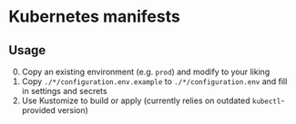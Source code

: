 # Kubernetes manifests

## Usage

0. Copy an existing environment (e.g. `prod`) and modify to your liking
1. Copy `./*/configuration.env.example` to `./*/configuration.env` and fill in settings and secrets
2. Use Kustomize to build or apply (currently relies on outdated `kubectl`-provided version)
